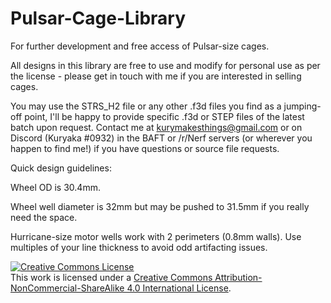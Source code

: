 # Pulsar-Cage-Library
For further development and free access of Pulsar-size cages. 

All designs in this library are free to use and modify for personal use as per the license - please get in touch with me if you are interested in selling cages. 

You may use the STRS_H2 file or any other .f3d files you find as a jumping-off point, I'll be happy to provide specific .f3d or STEP files of the latest batch upon request. 
Contact me at kurymakesthings@gmail.com or on Discord (Kuryaka #0932) in the BAFT or /r/Nerf servers (or wherever you happen to find me!) if you have questions or source file requests. 

Quick design guidelines: 

Wheel OD is 30.4mm. 

Wheel well diameter is 32mm but may be pushed to 31.5mm if you really need the space. 

Hurricane-size motor wells work with 2 perimeters (0.8mm walls). Use multiples of your line thickness to avoid odd artifacting issues. 

<a rel="license" href="http://creativecommons.org/licenses/by-nc-sa/4.0/"><img alt="Creative Commons License" style="border-width:0" src="https://i.creativecommons.org/l/by-nc-sa/4.0/88x31.png" /></a><br />This work is licensed under a <a rel="license" href="http://creativecommons.org/licenses/by-nc-sa/4.0/">Creative Commons Attribution-NonCommercial-ShareAlike 4.0 International License</a>.
